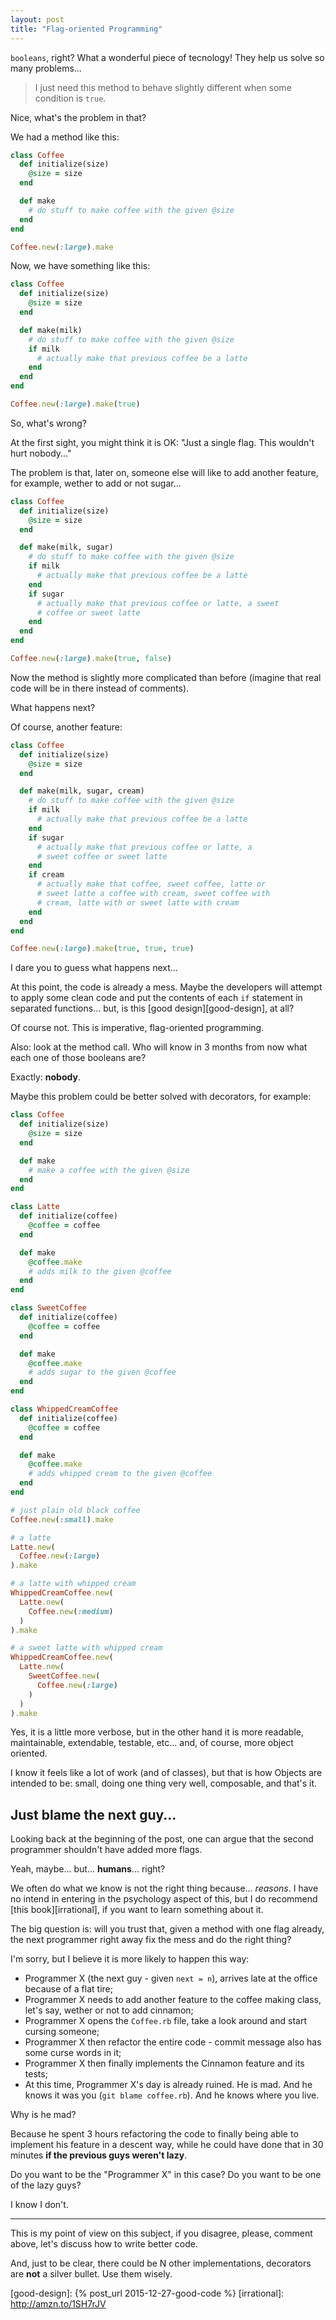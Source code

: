 ```yaml
---
layout: post
title: "Flag-oriented Programming"
---
```


`booleans`, right? What a wonderful piece of tecnology! They help us solve so
many problems...

> I just need this method to behave slightly different when
> some condition is `true`.

Nice, what's the problem in that?

We had a method like this:

```ruby
class Coffee
  def initialize(size)
    @size = size
  end

  def make
    # do stuff to make coffee with the given @size
  end
end

Coffee.new(:large).make
```

Now, we have something like this:

```ruby
class Coffee
  def initialize(size)
    @size = size
  end

  def make(milk)
    # do stuff to make coffee with the given @size
    if milk
      # actually make that previous coffee be a latte
    end
  end
end

Coffee.new(:large).make(true)
```

So, what's wrong?

At the first sight, you might think it is OK: "Just a single flag. This
wouldn't hurt nobody..."

The problem is that, later on, someone else will like to add another feature,
for example, wether to add or not sugar...

```ruby
class Coffee
  def initialize(size)
    @size = size
  end

  def make(milk, sugar)
    # do stuff to make coffee with the given @size
    if milk
      # actually make that previous coffee be a latte
    end
    if sugar
      # actually make that previous coffee or latte, a sweet
      # coffee or sweet latte
    end
  end
end

Coffee.new(:large).make(true, false)
```

Now the method is slightly more complicated than before (imagine that real
code will be in there instead of comments).

What happens next?

Of course, another feature:

```ruby
class Coffee
  def initialize(size)
    @size = size
  end

  def make(milk, sugar, cream)
    # do stuff to make coffee with the given @size
    if milk
      # actually make that previous coffee be a latte
    end
    if sugar
      # actually make that previous coffee or latte, a
      # sweet coffee or sweet latte
    end
    if cream
      # actually make that coffee, sweet coffee, latte or
      # sweet latte a coffee with cream, sweet coffee with
      # cream, latte with or sweet latte with cream
    end
  end
end

Coffee.new(:large).make(true, true, true)
```

I dare you to guess what happens next...

At this point, the code is already a mess. Maybe the developers will attempt
to apply some clean code and put the contents of each `if` statement in
separated functions... but, is this [good design][good-design], at all?

Of course not. This is imperative, flag-oriented programming.

Also: look at the method call. Who will know in 3 months from now what each
one of those booleans are?

Exactly: **nobody**.

Maybe this problem could be better solved with decorators, for example:

```ruby
class Coffee
  def initialize(size)
    @size = size
  end

  def make
    # make a coffee with the given @size
  end
end

class Latte
  def initialize(coffee)
    @coffee = coffee
  end

  def make
    @coffee.make
    # adds milk to the given @coffee
  end
end

class SweetCoffee
  def initialize(coffee)
    @coffee = coffee
  end

  def make
    @coffee.make
    # adds sugar to the given @coffee
  end
end

class WhippedCreamCoffee
  def initialize(coffee)
    @coffee = coffee
  end

  def make
    @coffee.make
    # adds whipped cream to the given @coffee
  end
end

# just plain old black coffee
Coffee.new(:small).make

# a latte
Latte.new(
  Coffee.new(:large)
).make

# a latte with whipped cream
WhippedCreamCoffee.new(
  Latte.new(
    Coffee.new(:medium)
  )
).make

# a sweet latte with whipped cream
WhippedCreamCoffee.new(
  Latte.new(
    SweetCoffee.new(
      Coffee.new(:large)
    )
  )
).make
```

Yes, it is a little more verbose, but in the other hand it is more readable,
maintainable, extendable, testable, etc... and, of course, more object oriented.

I know it feels like a lot of work (and of classes), but that is how Objects
are intended to be: small, doing one thing very well, composable, and that's it.

## Just blame the next guy...

Looking back at the beginning of the post, one can argue that the second
programmer shouldn't have added more flags.

Yeah, maybe... but... **humans**... right?

We often do what we know is not the right thing because... _reasons_. I have no
intend in entering in the psychology aspect of this, but I do recommend
[this book][irrational], if you want to learn something about it.

The big question is: will you trust that, given a method with one flag already,
the next programmer right away fix the mess and do the right thing?

I'm sorry, but I believe it is more likely to happen this way:

- Programmer X (the next guy - given `next = n`), arrives late at the office
because of a flat tire;
- Programmer X needs to add another feature to the coffee making class,
let's say, wether or not to add cinnamon;
- Programmer X opens the `Coffee.rb` file, take a look around and start
cursing someone;
- Programmer X then refactor the entire code - commit message also has some
curse words in it;
- Programmer X then finally implements the Cinnamon feature and its tests;
- At this time, Programmer X's day is already ruined. He is mad. And he knows
it was you (`git blame coffee.rb`). And he knows where you live.

Why is he mad?

Because he spent 3 hours refactoring the code to finally being able to
implement his feature in a descent way, while he could have done that in 30
minutes **if the previous guys weren't lazy**.

Do you want to be the "Programmer X" in this case? Do you want to be one of the
lazy guys?

I know I don't.

---

This is my point of view on this subject, if you disagree,
please, comment above, let's discuss how to write better code.

And, just to be clear, there could be N other implementations, decorators are
**not** a silver bullet. Use them wisely.

[good-design]: {% post_url 2015-12-27-good-code %}
[irrational]: http://amzn.to/1SH7rJV
